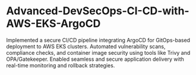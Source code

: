 # Advanced-DevSecOps-CI-CD-with-AWS-EKS-ArgoCD
Implemented a secure CI/CD pipeline integrating ArgoCD for GitOps-based deployment to AWS EKS clusters. Automated vulnerability scans, compliance checks, and container image security using tools like Trivy and OPA/Gatekeeper. Enabled seamless and secure application delivery with real-time monitoring and rollback strategies.
